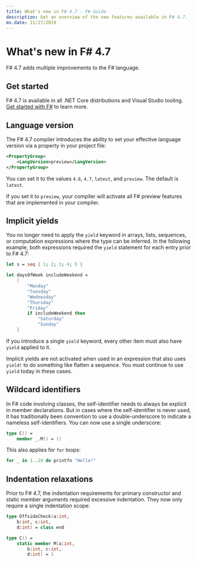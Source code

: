 ```yaml
---
title: What's new in F# 4.7 - F# Guide
description: Get an overview of the new features available in F# 4.7.
ms.date: 11/27/2019
---
```

# What's new in F# 4.7

F# 4.7 adds multiple improvements to the F# language.

## Get started

F# 4.7 is available in all .NET Core distributions and Visual Studio tooling. [Get started with F#](../get-started/index.md) to learn more.

## Language version

The F# 4.7 compiler introduces the ability to set your effective language version via a property in your project file:

```xml
<PropertyGroup>
    <LangVersion>preview</LangVersion>
</PropertyGroup>
```

You can set it to the values `4.6`, `4.7`, `latest`, and `preview`. The default is `latest`.

If you set it to `preview`, your compiler will activate all F# preview features that are implemented in your compiler.

## Implicit yields

You no longer need to apply the `yield` keyword in arrays, lists, sequences, or computation expressions where the type can be inferred. In the following example, both expressions required the `yield` statement for each entry prior to F# 4.7:

```fsharp
let s = seq { 1; 2; 3; 4; 5 }

let daysOfWeek includeWeekend =
    [ 
        "Monday"
        "Tuesday"
        "Wednesday"
        "Thursday"
        "Friday"
        if includeWeekend then 
            "Saturday"
            "Sunday"
    ] 
```

If you introduce a single `yield` keyword, every other item must also have `yield` applied to it.

Implicit yields are not activated when used in an expression that also uses `yield!` to do something like flatten a sequence. You must continue to use `yield` today in these cases.

## Wildcard identifiers

In F# code involving classes, the self-identifier needs to always be explicit in member declarations. But in cases where the self-identifier is never used, it has traditionally been convention to use a double-underscore to indicate a nameless self-identifiers. You can now use a single underscore:

```fsharp
type C() =
    member _.M() = ()
```

This also applies for `for` loops:

```fsharp
for _ in 1..10 do printfn "Hello!"
```

## Indentation relaxations

Prior to F# 4.7, the indentation requirements for primary constructor and static member arguments required excessive indentation. They now only require a single indentation scope:

```fsharp
type OffsideCheck(a:int,
    b:int, c:int,
    d:int) = class end

type C() =
    static member M(a:int,
        b:int, c:int,
        d:int) = 1
```
